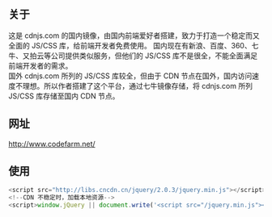 ## 关于
这是 cdnjs.com 的国内镜像，由国内前端爱好者搭建，致力于打造一个稳定而又全面的 JS/CSS 库，给前端开发者免费使用。 国内现在有新浪、百度、360、七牛、又拍云等公司提供类似服务，但他们的 JS/CSS 库不是很全，不能全面满足前端开发者的需求。  
国外 cdnjs.com 所列的 JS/CSS 库较全，但由于 CDN 节点在国外，国内访问速度不理想。所以作者搭建了这个平台，通过七牛镜像存储，将 cdnjs.com 所列 JS/CSS 库存储至国内 CDN 节点。

## 网址
http://www.codefarm.net/

## 使用
```js
<script src="http://libs.cncdn.cn/jquery/2.0.3/jquery.min.js"></script>
<!--CDN 不稳定时，加载本地资源-->
<script>window.jQuery || document.write('<script src="/jquery.min.js"><\/script>');</script>
```
